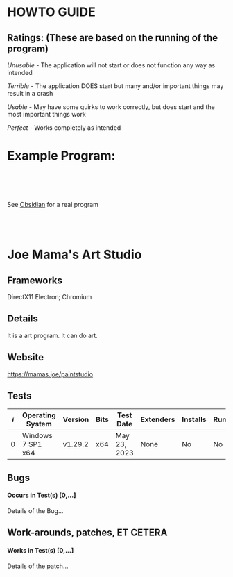 # HOWTO GUIDE
## Ratings: (These are based on the running of the program)

*Unusable* - The application will not start or does not function any way as intended

*Terrible* - The application DOES start but many and/or important things may result in a crash

*Usable*   - May have some quirks to work correctly, but does start and the most important things work

*Perfect*  - Works completely as intended 


# Example Program:
<br /><br /><br /><br />
See [Obsidian](ObsidianMD.md) for a real program
<br /><br /><br /><br />

# Joe Mama's Art Studio
## Frameworks
DirectX11
Electron; Chromium
## Details
It is a art program. It can do art.

## Website
https://mamas.joe/paintstudio


## Tests

|*i*  |Operating System   | Version   | Bits | Test Date      | Extenders      | Installs | Runs | Runs w/ WorkArounds/Patches | Rating     | Bugs                 | Tester        |
|-----|-------------------|-----------|------|----------------|----------------|----------|------|-----------------------------|------------|----------------------|---------------|
|0    |Windows 7 SP1 x64  | v1.29.2   | x64  | May 23, 2023   | None           | No       | No   | None                        | Unusable   |Wont Start            | Johnny-Freedom|

## Bugs
#### Occurs in Test(s) [0,...]
Details of the Bug...

## Work-arounds, patches, ET CETERA
#### Works in Test(s) [0,...]
Details of the patch...
